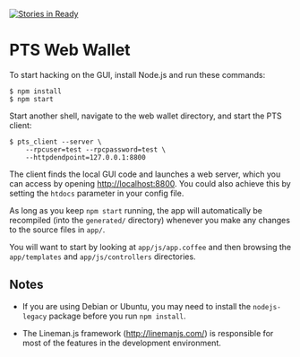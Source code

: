 [![Stories in Ready](https://badge.waffle.io/PTS-DPOS/web_wallet.svg?label=ready&title=Ready)](http://waffle.io/PTS-DPOS/web_wallet)
# PTS Web Wallet

To start hacking on the GUI, install Node.js and run these commands:

    $ npm install
    $ npm start

Start another shell, navigate to the web wallet directory, and start
the PTS client:

    $ pts_client --server \
        --rpcuser=test --rpcpassword=test \
        --httpdendpoint=127.0.0.1:8800

The client finds the local GUI code and launches a web server, which
you can access by opening <http://localhost:8800>.  You could also
achieve this by setting the `htdocs` parameter in your config file.

As long as you keep `npm start` running, the app will automatically be
recompiled (into the `generated/` directory) whenever you make any
changes to the source files in `app/`.

You will want to start by looking at `app/js/app.coffee` and then
browsing the `app/templates` and `app/js/controllers` directories.

## Notes

* If you are using Debian or Ubuntu, you may need to install the
  `nodejs-legacy` package before you run `npm install`.

* The Lineman.js framework (<http://linemanjs.com/>) is responsible
  for most of the features in the development environment.
